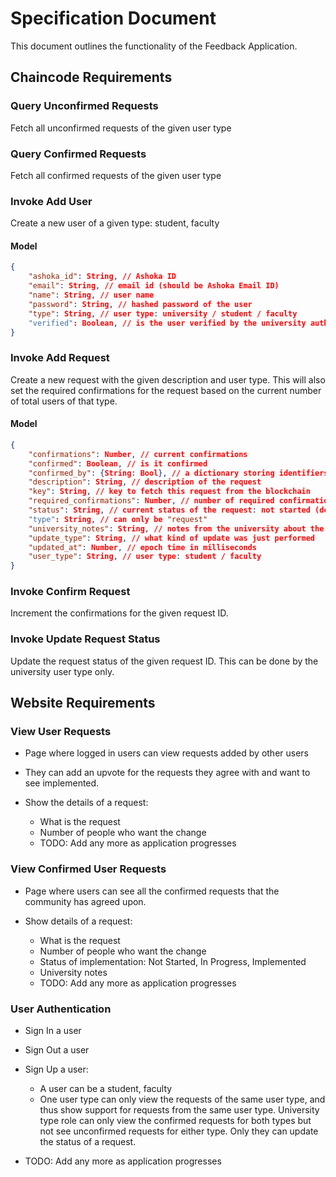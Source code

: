 # Specification Document

This document outlines the functionality of the Feedback Application.

## Chaincode Requirements

### Query Unconfirmed Requests

Fetch all unconfirmed requests of the given user type

### Query Confirmed Requests

Fetch all confirmed requests of the given user type

### Invoke Add User

Create a new user of a given type: student, faculty

#### Model

```json
{
    "ashoka_id": String, // Ashoka ID
    "email": String, // email id (should be Ashoka Email ID)
    "name": String, // user name
    "password": String, // hashed password of the user
    "type": String, // user type: university / student / faculty
    "verified": Boolean, // is the user verified by the university authority
}
```

### Invoke Add Request

Create a new request with the given description and user type. This will also set the required
confirmations for the request based on the current number of total users of that type.

#### Model

```json
{
    "confirmations": Number, // current confirmations
    "confirmed": Boolean, // is it confirmed
    "confirmed_by": {String: Bool}, // a dictionary storing identifiers for who has confirmed this request to avoid double confirmation
    "description": String, // description of the request
    "key": String, // key to fetch this request from the blockchain
    "required_confirmations": Number, // number of required confirmations
    "status": String, // current status of the request: not started (default) / in progress / implemented
    "type": String, // can only be "request"
    "university_notes": String, // notes from the university about the request
    "update_type": String, // what kind of update was just performed
    "updated_at": Number, // epoch time in milliseconds
    "user_type": String, // user type: student / faculty
}
```

### Invoke Confirm Request

Increment the confirmations for the given request ID.

### Invoke Update Request Status

Update the request status of the given request ID. This can be done by the university user type only.

## Website Requirements

### View User Requests

- Page where logged in users can view requests added by other users

- They can add an upvote for the requests they agree with and want to see implemented.

- Show the details of a request:

  - What is the request
  - Number of people who want the change
  - TODO: Add any more as application progresses

### View Confirmed User Requests

- Page where users can see all the confirmed requests that the community has agreed upon.

- Show details of a request:

  - What is the request
  - Number of people who want the change
  - Status of implementation: Not Started, In Progress, Implemented
  - University notes
  - TODO: Add any more as application progresses

### User Authentication

- Sign In a user

- Sign Out a user

- Sign Up a user:

  - A user can be a student, faculty
  - One user type can only view the requests of the same user type, and thus show support for
  requests from the same user type. University type role can only view the confirmed requests for
  both types but not see unconfirmed requests for either type. Only they can update the status of a request.

- TODO: Add any more as application progresses

